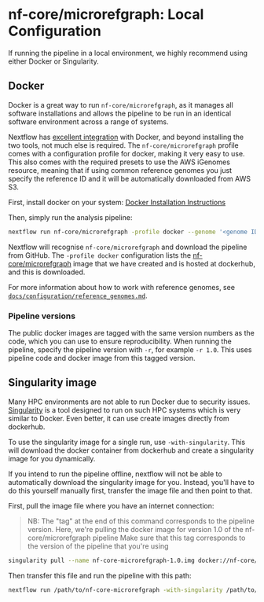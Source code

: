 # nf-core/microrefgraph: Local Configuration

If running the pipeline in a local environment, we highly recommend using either Docker or Singularity.

## Docker
Docker is a great way to run `nf-core/microrefgraph`, as it manages all software installations and allows the pipeline to be run in an identical software environment across a range of systems.

Nextflow has [excellent integration](https://www.nextflow.io/docs/latest/docker.html) with Docker, and beyond installing the two tools, not much else is required. The `nf-core/microrefgraph` profile comes with a configuration profile for docker, making it very easy to use. This also comes with the required presets to use the AWS iGenomes resource, meaning that if using common reference genomes you just specify the reference ID and it will be automatically downloaded from AWS S3.

First, install docker on your system: [Docker Installation Instructions](https://docs.docker.com/engine/installation/)

Then, simply run the analysis pipeline:
```bash
nextflow run nf-core/microrefgraph -profile docker --genome '<genome ID>' --design '<path to your design file>'
```

Nextflow will recognise `nf-core/microrefgraph` and download the pipeline from GitHub. The `-profile docker` configuration lists the [nf-core/microrefgraph](https://hub.docker.com/r/nfcore/microrefgraph/) image that we have created and is hosted at dockerhub, and this is downloaded.

For more information about how to work with reference genomes, see [`docs/configuration/reference_genomes.md`](reference_genomes.md).

### Pipeline versions
The public docker images are tagged with the same version numbers as the code, which you can use to ensure reproducibility. When running the pipeline, specify the pipeline version with `-r`, for example `-r 1.0`. This uses pipeline code and docker image from this tagged version.


## Singularity image
Many HPC environments are not able to run Docker due to security issues. [Singularity](http://singularity.lbl.gov/) is a tool designed to run on such HPC systems which is very similar to Docker. Even better, it can use create images directly from dockerhub.

To use the singularity image for a single run, use `-with-singularity`. This will download the docker container from dockerhub and create a singularity image for you dynamically.

If you intend to run the pipeline offline, nextflow will not be able to automatically download the singularity image for you. Instead, you'll have to do this yourself manually first, transfer the image file and then point to that.

First, pull the image file where you have an internet connection:

> NB: The "tag" at the end of this command corresponds to the pipeline version.
> Here, we're pulling the docker image for version 1.0 of the nf-core/microrefgraph pipeline
> Make sure that this tag corresponds to the version of the pipeline that you're using

```bash
singularity pull --name nf-core-microrefgraph-1.0.img docker://nf-core/microrefgraph:1.0
```

Then transfer this file and run the pipeline with this path:

```bash
nextflow run /path/to/nf-core-microrefgraph -with-singularity /path/to/nf-core-microrefgraph-1.0.img
```
